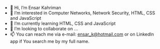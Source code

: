 - 👋 Hi, I’m Ensar Kahriman
- 👀 I’m interested in Computer Networks, Network Security, HTML, CSS and JavaScript
- 🌱 I’m currently learning HTML, CSS and JavaScript
- 💞️ I’m looking to collaborate on ...
- 📫 You can reach me via e-mail: ensar_k@hotmail.com or on LinkedIn app if You search me by my full name.

<!---
EnsarKahriman/EnsarKahriman is a ✨ special ✨ repository because its `README.md` (this file) appears on your GitHub profile.
You can click the Preview link to take a look at your changes.
--->
